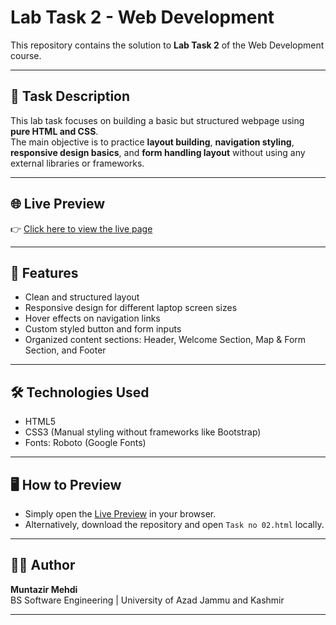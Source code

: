 # Lab Task 2 - Web Development
This repository contains the solution to **Lab Task 2** of the Web Development course.

---

## 📌 Task Description

This lab task focuses on building a basic but structured webpage using **pure HTML and CSS**.  
The main objective is to practice **layout building**, **navigation styling**, **responsive design basics**, and **form handling layout** without using any external libraries or frameworks.

---

## 🌐 Live Preview

👉 [Click here to view the live page](https://muntazir-43.github.io/Web-Development-Lab-Tasks/Lab%20Task%202/Task%20no%2002.html)

---

## 🎯 Features
- Clean and structured layout
- Responsive design for different laptop screen sizes
- Hover effects on navigation links
- Custom styled button and form inputs
- Organized content sections: Header, Welcome Section, Map & Form Section, and Footer

---

## 🛠 Technologies Used
- HTML5
- CSS3 (Manual styling without frameworks like Bootstrap)
- Fonts: Roboto (Google Fonts)

---

## 🖥️ How to Preview
- Simply open the [Live Preview](https://rawcdn.githack.com/Muntazir-43/Web-Development-Lab-Tasks/5dd414b648eb7a6f4e81124df9496d5e4fe16f27/Lab%20Task%202/Task%20no%2002.html) in your browser.
- Alternatively, download the repository and open `Task no 02.html` locally.

---

## 👨‍💻 Author
**Muntazir Mehdi**  
BS Software Engineering | University of Azad Jammu and Kashmir

---

